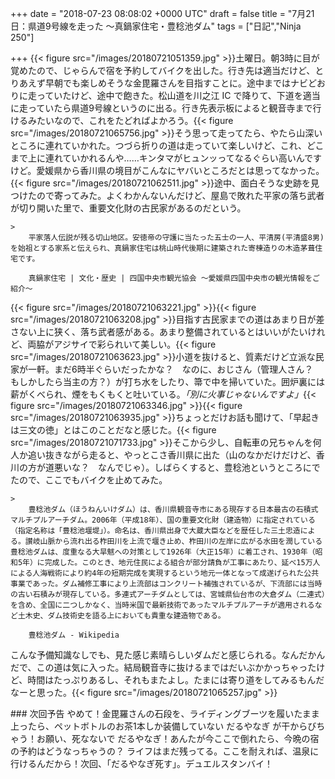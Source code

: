 
+++
date = "2018-07-23 08:08:02 +0000 UTC"
draft = false
title = "7月21日：県道9号線を走った ～真鍋家住宅・豊稔池ダム"
tags = ["日記","Ninja 250"]

+++
{{< figure src="/images/20180721051359.jpg"  >}}土曜日。朝3時に目が覚めたので、じゃらんで宿を予約してバイクを出した。行き先は適当だけど、とりあえず早朝でも楽しめそうな金毘羅さんを目指すことに。途中まではナビどおりに走っていたけど、途中で飽きた。松山道を川之江 IC で降りて、下道を適当に走っていたら県道9号線というのに出る。行き先表示板によると観音寺まで行けるみたいなので、これをたどればよかろう。{{< figure src="/images/20180721065756.jpg"  >}}そう思って走ってたら、やたら山深いところに連れていかれた。つづら折りの道は走っていて楽しいけど、これ、どこまで上に連れていかれるんや……キンタマがヒュンッってなるぐらい高いんですけど。愛媛県から香川県の境目がこんなにヤバいところだとは思ってなかった。{{< figure src="/images/20180721062511.jpg"  >}}途中、面白そうな史跡を見つけたので寄ってみた。よくわかんないんだけど、屋島で敗れた平家の落ち武者が切り開いた里で、重要文化財の古民家があるのだという。

    >
        平家落人伝説が残る切山地区。安徳帝の守護に当たった五士の一人、平清房(平清盛8男)を始祖とする家系と伝えられ、真鍋家住宅は桃山時代後期に建築された寄棟造りの木造茅葺住宅です。

        真鍋家住宅 | 文化・歴史 | 四国中央市観光協会 ～愛媛県四国中央市の観光情報をご紹介～
    
{{< figure src="/images/20180721063221.jpg"  >}}{{< figure src="/images/20180721063208.jpg"  >}}目指す古民家までの道はあまり日が差さない上に狭く、落ち武者感がある。あまり整備されているとはいいがたいけれど、両脇がアジサイで彩られいて美しい。{{< figure src="/images/20180721063623.jpg"  >}}小道を抜けると、質素だけど立派な民家が一軒。まだ6時半ぐらいだったかな？　なのに、おじさん（管理人さん？　もしかしたら当主の方？）が打ち水をしたり、箒で中を掃いていた。囲炉裏には薪がくべられ、煙をもくもくと吐いている。_「別に火事じゃないんですよ」_{{< figure src="/images/20180721063346.jpg"  >}}{{< figure src="/images/20180721063935.jpg"  >}}ちょっとだけお話も聞けて、「早起きは三文の徳」とはこのことだなと感じた。{{< figure src="/images/20180721071733.jpg"  >}}そこから少し、自転車の兄ちゃんを何人か追い抜きながら走ると、やっとこさ香川県に出た（山のなかだけだけど、香川の方が道悪いな？　なんでじゃ）。しばらくすると、豊稔池というところにでたので、ここでもバイクを止めてみた。

    >
        豊稔池ダム（ほうねんいけダム）は、香川県観音寺市にある現存する日本最古の石積式マルチプルアーチダム。2006年（平成18年）、国の重要文化財（建造物）に指定されている（指定名称は「豊稔池堰堤」）。命名は、香川県出身で大蔵大臣などを歴任した三土忠造による。讃岐山脈から流れ出る柞田川を上流で堰き止め、柞田川の左岸に広がる水田を潤している豊稔池ダムは、度重なる大旱魃への対策として1926年（大正15年）に着工され、1930年（昭和5年）に完成した。このとき、地元住民による組合が部分請負が工事にあたり、延べ15万人による人海戦術により約4年の短期完成を実現するという地元一体となって成遂げられた公共事業であった。ダム補修工事により上流部はコンクリート補強されているが、下流部には当時の古い石積みが現存している。多連式アーチダムとしては、宮城県仙台市の大倉ダム（二連式）を含め、全国に二つしかなく、当時米国で最新技術であったマルチプルアーチが適用されるなど土木史、ダム技術史を語る上においても貴重な建造物である。

        豊稔池ダム - Wikipedia
    
こんな予備知識なしでも、見た感じ素晴らしいダムだと感じられる。なんだかんだで、この道は気に入った。結局観音寺に抜けるまではだいぶかかっちゃったけど、時間はたっぷりあるし、それもまたよし。たまには寄り道をしてみるもんだなーと思った。{{< figure src="/images/20180721065257.jpg"  >}}<br/>


<div class="section">
    ### 次回予告
    やめて！金毘羅さんの石段を、ライディングブーツを履いたまま上ったら、ペットボトルのお茶1本しか装備していない だるやなぎ が干からびちゃう！お願い、死なないで だるやなぎ！あんたが今ここで倒れたら、今晩の宿の予約はどうなっちゃうの？ ライフはまだ残ってる。ここを耐えれば、温泉に行けるんだから！次回、「だるやなぎ死す」。デュエルスタンバイ！

</div>

